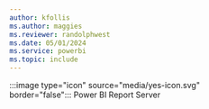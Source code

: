 ```yaml
---
author: kfollis
ms.author: maggies
ms.reviewer: randolphwest
ms.date: 05/01/2024
ms.service: powerbi
ms.topic: include
---
```

:::image type="icon" source="media/yes-icon.svg" border="false":::&nbsp;Power&nbsp;BI Report Server
